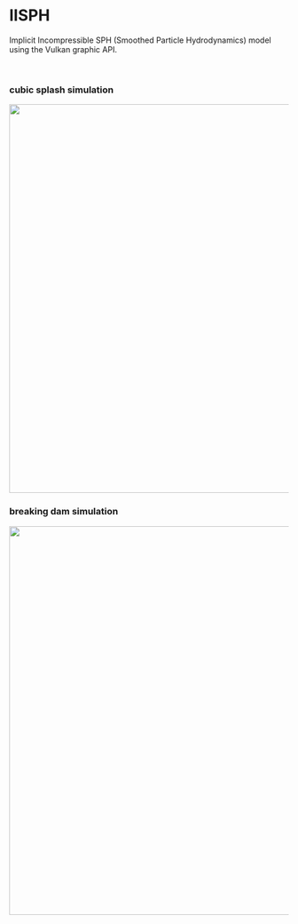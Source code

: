 # IISPH
Implicit Incompressible SPH (Smoothed Particle Hydrodynamics) model using the Vulkan graphic API.

<br>

### cubic splash simulation
  <img src="https://github.com/GabFrancon/IISPH/blob/main/results/SPH_sim3D_3.gif" width=700/>

<br>

### breaking dam simulation
  <img src="https://github.com/GabFrancon/IISPH/blob/main/results/SPH_sim3D_2.gif" width=700/>
